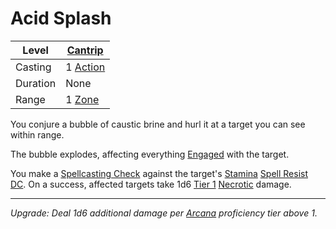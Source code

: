 # Acid Splash

| Level    | [Cantrip]({Cantrips}.md)                                                |
| -------- | --------------------------------------------------------------------- |
| Casting  | 1 [Action](../../../../Game%20Procedures/Core%20Procedures/Action.md) |
| Duration | None                                                                  |
| Range    | 1 [Zone](../../../../Game%20Procedures/Core%20Procedures/Zone.md)     |

You conjure a bubble of caustic brine and hurl it at a target you can see within range.

The bubble explodes, affecting everything [Engaged](../../../../Game%20Procedures/Conditions/Engaged.md) with the target.

You make a [Spellcasting Check](../../../Spellcasting/Spellcasting%20Check.md) against the target's [Stamina](../../../../Player%20Characters/Attributes/Stamina.md) [Spell Resist DC](../../../Spellcasting/Spell%20Resist%20DC.md). On a success, affected targets take 1d6 [Tier 1](../../../../Game%20Procedures/Combat/Damage/Damage%20Tiers/Tier%201.md) [Necrotic](../../../../Game%20Procedures/Combat/Damage/Damage%20Types/Necrotic.md) damage.

---
*Upgrade: Deal 1d6 additional damage per [Arcana](../../../../Player%20Characters/Skills/Primary%20Skills/Arcana.md) proficiency tier above 1.*
